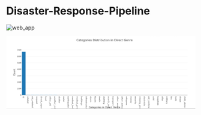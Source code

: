 # Disaster-Response-Pipeline
<img width="846" alt="web_app" src="https://user-images.githubusercontent.com/81413089/126498350-00ff3f43-2034-44b0-925b-e023e85c5ac0.PNG">

![](direct_genre.png)
